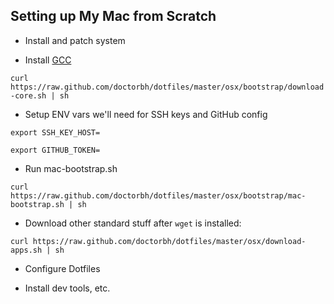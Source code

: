## Setting up My Mac from Scratch

* Install and patch system

* Install [GCC](https://github.com/kennethreitz/osx-gcc-installer)

`curl https://raw.github.com/doctorbh/dotfiles/master/osx/bootstrap/download-core.sh | sh`

* Setup ENV vars we'll need for SSH keys and GitHub config

`export SSH_KEY_HOST=`

`export GITHUB_TOKEN=`

* Run mac-bootstrap.sh

`curl https://raw.github.com/doctorbh/dotfiles/master/osx/bootstrap/mac-bootstrap.sh | sh`

* Download other standard stuff after `wget` is installed:

`curl https://raw.github.com/doctorbh/dotfiles/master/osx/download-apps.sh | sh`

* Configure Dotfiles

* Install dev tools, etc.
